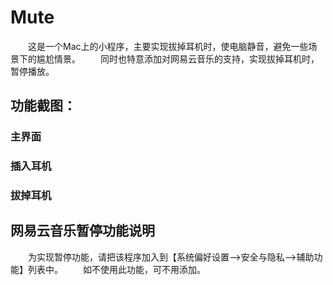 # Mute
&emsp;&emsp;这是一个Mac上的小程序，主要实现拔掉耳机时，使电脑静音，避免一些场景下的尴尬情景。
&emsp;&emsp;同时也特意添加对网易云音乐的支持，实现拔掉耳机时，暂停播放。
## 功能截图：
### 主界面
### 插入耳机
### 拔掉耳机
## 网易云音乐暂停功能说明
&emsp;&emsp;为实现暂停功能，请把该程序加入到【系统偏好设置-->安全与隐私-->辅助功能】列表中。
&emsp;&emsp;如不使用此功能，可不用添加。


